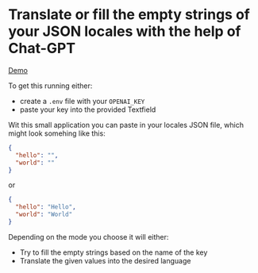 # Translate or fill the empty strings of your JSON locales with the help of Chat-GPT

[Demo](https://ai-json-translator.vercel.app/)

To get this running either:

- create a `.env` file with your `OPENAI_KEY`
- paste your key into the provided Textfield

Wit this small application you can paste in your locales JSON file, which might look somehing like this:

```json
{
  "hello": "",
  "world": ""
}
```

or

```json
{
  "hello": "Hello",
  "world": "World"
}
```

Depending on the mode you choose it will either:

- Try to fill the empty strings based on the name of the key
- Translate the given values into the desired language
